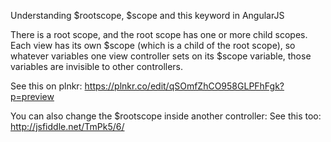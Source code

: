 Understanding $rootscope, $scope and this keyword in AngularJS

There is a root scope, and the root scope has one or more child scopes. 
Each view has its own $scope (which is a child of the root scope), 
so whatever variables one view controller sets on its $scope variable,
those variables are invisible to other controllers.

See this on plnkr:  https://plnkr.co/edit/qSOmfZhCO958GLPFhFgk?p=preview

You can also change the $rootscope inside another controller:
See this too: http://jsfiddle.net/TmPk5/6/